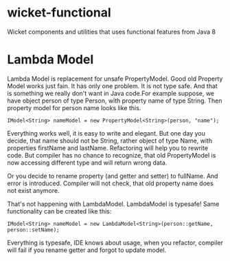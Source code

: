 wicket-functional
=================

Wicket components and utilities that uses functional features from Java 8

Lambda Model
=================
Lambda Model is replacement for unsafe PropertyModel. Good old Property Model works just fain. It has only one problem. It is not type safe. 
And that is something we really don't want in Java code.For example suppose, we have object person of type Person, with property name of type String. 
Then property model for person name looks like this. 

```
IModel<String> nameModel = new PropertyModel<String>(person, "name");
```
Everything works well, it is easy to write and elegant. But one day you decide, that name should not be String, rather object of type Name, with properties firstName and lastName.
Refactoring will help you to rewrite code. But compiler has no chance to recognize, that old PropertyModel is now accessing different type and will return wrong data.

Or you decide to rename property (and getter and setter) to fullName. And error is introduced. Compiler will not check, that old property name does not exist anymore.

That's not happening with LambdaModel. LambdaModel is typesafe! Same functionality can be created like this:
```
IModel<String> nameModel = new LambdaModel<String>(person::getName, person::setName);
```
Everything is typesafe, IDE knows about usage, when you refactor, compiler will fail if you rename getter and forgot to update model.
